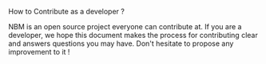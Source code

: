 How to Contribute as a developer ? 

NBM is an open source project everyone can contribute at. 
If you are a developer, we hope this document makes the process for contributing clear and answers questions you may have. 
Don't hesitate to propose any improvement to it ! 
